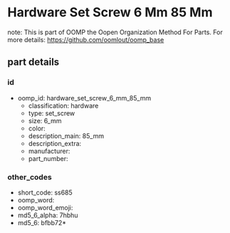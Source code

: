 # Hardware Set Screw 6 Mm 85 Mm  

note: This is part of OOMP the Oopen Organization Method For Parts. For more details: https://github.com/oomlout/oomp_base

##  part details





### id
* oomp_id: hardware_set_screw_6_mm_85_mm
  * classification: hardware
  * type: set_screw
  * size: 6_mm
  * color: 
  * description_main: 85_mm
  * description_extra: 
  * manufacturer: 
  * part_number: 

### other_codes
* short_code: ss685
* oomp_word: 
* oomp_word_emoji: 
* md5_6_alpha: 7hbhu
* md5_6: bfbb72* 